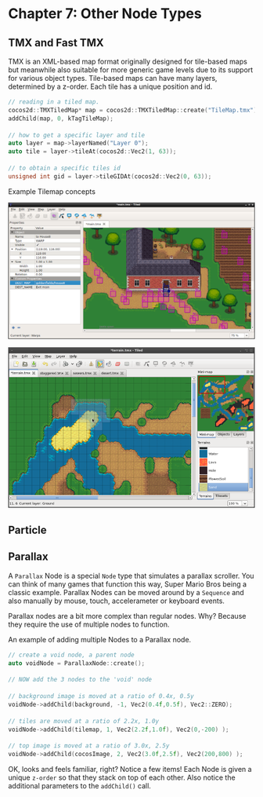 # Chapter 7: Other Node Types

## TMX and Fast TMX
TMX is an XML-based map format originally designed for tile-based maps but
meanwhile also suitable for more generic game levels due to its support
for various object types. Tile-based maps can have many layers, determined by a z-order. Each tile has a unique position and id.

```cpp
// reading in a tiled map.
cocos2d::TMXTiledMap* map = cocos2d::TMXTiledMap::create("TileMap.tmx");
addChild(map, 0, kTagTileMap);

// how to get a specific layer and tile
auto layer = map->layerNamed("Layer 0");
auto tile = layer->tileAt(cocos2d::Vec2(1, 63));

// to obtain a specific tiles id
unsigned int gid = layer->tileGIDAt(cocos2d::Vec2(0, 63));
```
Example Tilemap concepts

![](7/tilemap1.png "timemap1")

![](7/tilemap2.png "timemap2")

## Particle
    
## Parallax
A `Parallax` Node is a special `Node` type that simulates a parallax scroller. You can think of many games that function this way, Super Mario Bros being a classic example. Parallax Nodes can be moved around by a `Sequence` and also manually by mouse, touch, accelerameter or keyboard events. 

Parallax nodes are a bit more complex than regular nodes. Why? Because they require the use of multiple nodes to function.

An example of adding multiple Nodes to a Parallax node.
```cpp
// create a void node, a parent node
auto voidNode = ParallaxNode::create();
    
// NOW add the 3 nodes to the 'void' node

// background image is moved at a ratio of 0.4x, 0.5y
voidNode->addChild(background, -1, Vec2(0.4f,0.5f), Vec2::ZERO);
    
// tiles are moved at a ratio of 2.2x, 1.0y
voidNode->addChild(tilemap, 1, Vec2(2.2f,1.0f), Vec2(0,-200) );
    
// top image is moved at a ratio of 3.0x, 2.5y
voidNode->addChild(cocosImage, 2, Vec2(3.0f,2.5f), Vec2(200,800) );
```

OK, looks and feels familiar, right? Notice a few items! Each Node is given a unique `z-order` so that they stack on top of each other. Also notice the additional parameters to the `addChild()` call. 

